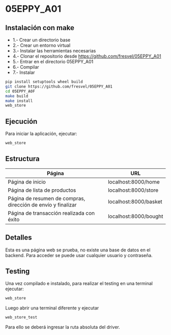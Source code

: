 # 05EPPY_A01

## Instalación con make
- 1.- Crear un directorio base
- 2.- Crear un entorno virtual
- 3.- Instalar las herramientas necesarias
- 4.- Clonar el repositorio desde https://github.com/fresvel/05EPPY_A01
- 5.- Entrar en el directorio 05EPPY_A01
- 6.- Compilar
- 7.- Instalar 


```bash
pip install setuptools wheel build
git clone https://github.com/fresvel/05EPPY_A01
cd 05EPPY_A0F
make build
make install
web_store
```
## Ejecución
Para iniciar la aplicación, ejecutar:

```bash
web_store
```
## Estructura


| Página                                      | URL                              |
|---------------------------------------------|----------------------------------|
| Página de inicio                            | localhost:8000/home             |
| Página de lista de productos                | localhost:8000/store            |
| Página de resumen de compras, dirección de envío y finalizar | localhost:8000/basket           |
| Página de transacción realizada con éxito   | localhost:8000/bought           |

## Detalles

Esta es una página web se prueba, no existe una base de datos en el backend. Para acceder
se puede usar cualquier usuario y contraseña.

## Testing

Una vez compilado e instalado, para realizar el testing en una terminal ejecutar:

```bash
web_store
```

Luego abrir una terminal diferente y ejecutar

```bash
web_store_test
```

Para ello se deberá ingresar la ruta absoluta del driver.